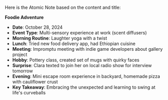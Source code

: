 Here is the Atomic Note based on the content and title:

**Foodie Adventure**

* **Date**: October 28, 2024
* **Event Type**: Multi-sensory experience at work (scent diffusers)
* **Morning Routine**: Laughter yoga with a twist
* **Lunch**: Tried new food delivery app, had Ethiopian cuisine
* **Meeting**: Impromptu meeting with indie game developers about gallery project
* **Hobby**: Pottery class, created set of mugs with quirky faces
* **Surprise**: Clara texted to join her on local radio show for interview tomorrow
* **Evening**: Mini escape room experience in backyard, homemade pizza with cauliflower crust
* **Key Takeaway**: Embracing the unexpected and learning to swing at life's curveballs